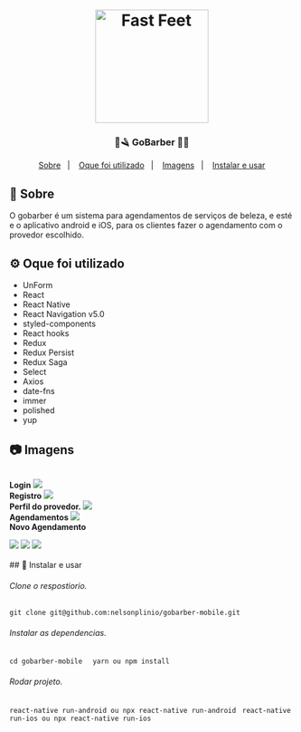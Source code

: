 
<h1 align="center">
    <img alt="Fast Feet" src="img/logo-purple.svg" width="200px" />
</h1>

<h3 align="center">
  💈🪒 GoBarber 🧔💜
</h3>

<p align="center">
  <a href="#rocket-sobre-o-desafio">Sobre</a>&nbsp;&nbsp;&nbsp;|&nbsp;&nbsp;&nbsp;
  <a href='#gear-oque-foi-utilizado'>Oque foi utilizado</a>&nbsp;&nbsp;&nbsp;|&nbsp;&nbsp;&nbsp;
  <a href="#camera-imagens">Imagens</a>&nbsp;&nbsp;&nbsp;|&nbsp;&nbsp;&nbsp;
  <a href="#Instalar e usar">Instalar e usar</a>
</p>

## 💈 Sobre

 O gobarber é um sistema para agendamentos de serviços de beleza, e esté e o aplicativo android e iOS, para os clientes fazer o agendamento com o provedor escolhido.



## ⚙️ Oque foi utilizado
<ul>
  <li>UnForm</li>
  <li>React</li>
  <li>React Native</li>
  <li>React Navigation v5.0</li>
  <li>styled-components</li>
  <li>React hooks</li>
  <li>Redux</li>
  <li>Redux Persist</li>
  <li>Redux Saga</li>
  <li>Select</li>
  <li>Axios</li>
  <li>date-fns</li>
  <li>immer</li>
  <li>polished</li>
  <li>yup</li>
</ul>

## 📷 Imagens

<div style='display: flex; flex-direction: column'>

<strong>Login</strong>
<img src='img/login.png'>
<br />
<strong>Registro</strong>
<img src='img/sign_up.png'>
<br />
<strong>Perfil do provedor.</strong>
<img src='img/profile.png'>
<br />
<strong>Agendamentos</strong>
<img src='img/appointments_list.png'>
<br />
<strong>Novo Agendamento</strong>
<div>
  <img src='img/select_provider.png'>
  <img src='img/select_time.png'>
  <img src='img/confirm_appoitments.png'>
</div>
<br />
</div>
## 🚀 Instalar e usar

###### Clone o respostiorio.
``git clone git@github.com:nelsonplinio/gobarber-mobile.git``

###### Instalar as dependencias.
``cd gobarber-mobile ``
`` yarn ou npm install``

###### Rodar projeto.
``react-native run-android ou npx react-native run-android ``
``react-native run-ios ou npx react-native run-ios ``

